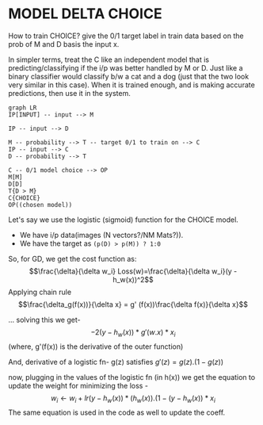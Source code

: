 # MODEL DELTA CHOICE


How to train CHOICE?
give the 0/1 target label in train data based on the prob of M and D basis the input x.

In simpler terms, treat the C like an independent model that is predicting/classifying if the i/p was better handled by M or D. Just like a binary classifier would classify b/w a cat and a dog (just that the two look very similar in this case). When it is trained enough, and is making accurate predictions, then use it in the system.

```mermaid
graph LR
IP[INPUT] -- input --> M

IP -- input --> D

M -- probability --> T -- target 0/1 to train on --> C
IP -- input --> C
D -- probability --> T

C -- 0/1 model choice --> OP
M[M]
D[D]
T{D > M}
C{CHOICE}
OP((chosen model))
```

Let's say we use the logistic (sigmoid) function for the CHOICE model.
* We have i/p data(images (N vectors?/NM Mats?)).
* We have the target as `(p(D) > p(M)) ? 1:0`
 

So, for GD, we get the cost function as:
$$\frac{\delta}{\delta w_i} Loss(w)=\frac{\delta}{\delta w_i}(y - h_w(x))^2$$
Applying chain rule $$\frac{\delta_g(f(x))}{\delta x} = g' (f(x))\frac{\delta f(x)}{\delta x}$$

... solving this we get-  $$-2(y-h_w(x)) * g'(w.x)*x_i$$
(where, g'(f(x)) is the derivative of the outer function)

And, derivative of a logistic fn- g(z) satisfies $g'(z) = g(z) . (1-g(z))$  

now, plugging in the values of the logistic fn (in h(x)) we get the equation to update the weight for minimizing the loss - 
$$w_i \leftarrow w_i + lr(y-h_w(x)) * (h_w(x)).(1-(y-h_w(x)) * x_i$$
The same equation is used in the code as well to update the coeff.
